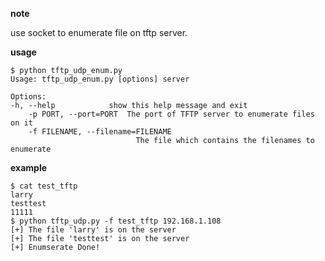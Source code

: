 **note**

use socket to enumerate file on tftp server.

**usage**

    $ python tftp_udp_enum.py 
    Usage: tftp_udp_enum.py [options] server

    Options:
    -h, --help            show this help message and exit
        -p PORT, --port=PORT  The port of TFTP server to enumerate files on it
        -f FILENAME, --filename=FILENAME
                                The file which contains the filenames to enumerate


**example**

    $ cat test_tftp
    larry
    testtest
    11111
    $ python tftp_udp.py -f test_tftp 192.168.1.108
    [+] The file 'larry' is on the server
    [+] The file 'testtest' is on the server
    [+] Enumserate Done!

